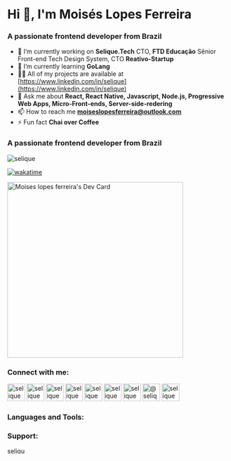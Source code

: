 <h1>Hi 👋, I&#39;m Mois&eacute;s Lopes Ferreira</h1>

<h3>A passionate frontend developer from Brazil</h3>

- 🔭 I&rsquo;m currently working on **Selique.Tech** CTO, **FTD Educação** Sênior Front-end Tech Design System, CTO **Reativo-Startup**
- 🌱 I&rsquo;m currently learning **GoLang** 
- 👨&zwj;💻 All of my projects are available at [https://www.linkedin.com/in/selique](https://www.linkedin.com/in/selique) 
- 💬 Ask me about **React, React Native, Javascript, Node.js, Progressive Web Apps, Micro-Front-ends, Server-side-redering** 
- 📫 How to reach me **moiseslopesferreira@outlook.com** 
- ⚡ Fun fact **Chai over Coffee**</p>

<h3>A passionate frontend developer from Brazil</h3>

<p><img alt="selique" src="https://komarev.com/ghpvc/?username=selique&amp;label=Profile%20views&amp;color=0e75b6&amp;style=flat" /></p>

[![wakatime](https://wakatime.com/badge/user/b499571d-c337-4047-99a9-d7e3f38e5fcc.svg)](https://wakatime.com/@b499571d-c337-4047-99a9-d7e3f38e5fcc)

<a href="https://app.daily.dev/selique"><img src="https://api.daily.dev/devcards/c95b9ea9e68e4807a4c2eddaf4b5a009.png?r=772" width="400" alt="Moises lopes ferreira's Dev Card"/></a>

<h3>Connect with me:</h3>

<p><a href="https://codepen.io/selique" target="blank"><img alt="selique" src="https://cdn.jsdelivr.net/npm/simple-icons@3.0.1/icons/codepen.svg" width="40" height="40" /></a> <a href="https://dev.to/selique" target="blank"><img alt="selique" src="https://cdn.jsdelivr.net/npm/simple-icons@3.0.1/icons/dev-dot-to.svg" width="40" height="40" /></a> <a href="https://linkedin.com/in/selique" target="blank"><img alt="selique" src="https://cdn.jsdelivr.net/npm/simple-icons@3.0.1/icons/linkedin.svg" width="40" height="40" /></a> <a href="https://codesandbox.com/selique" target="blank"><img alt="selique" src="https://cdn.jsdelivr.net/npm/simple-icons@3.0.1/icons/codesandbox.svg" width="40" height="40" /></a> <a href="https://fb.com/selique" target="blank"><img alt="selique" src="https://cdn.jsdelivr.net/npm/simple-icons@3.0.1/icons/facebook.svg" width="40" height="40" /></a> <a href="https://instagram.com/selique" target="blank"><img alt="selique" src="https://cdn.jsdelivr.net/npm/simple-icons@3.0.1/icons/instagram.svg" width="40" height="40" /></a> <a href="https://www.behance.net/selique" target="blank"><img alt="selique" src="https://cdn.jsdelivr.net/npm/simple-icons@3.0.1/icons/behance.svg" width="40" height="40" /></a> <a href="https://medium.com/@selique" target="blank"><img alt="@selique" src="https://cdn.jsdelivr.net/npm/simple-icons@3.0.1/icons/medium.svg" width="40" height="40" /></a> <a href="https://www.hackerrank.com/selique" target="blank"><img alt="selique" src="https://cdn.jsdelivr.net/npm/simple-icons@3.0.1/icons/hackerrank.svg" width="40" height="40" /></a></p>

<h3>Languages and Tools:</h3>

<h3>Support:</h3>

<p><a href="https://www.buymeacoffee.com/selique"><img alt="selique" src="https://cdn.buymeacoffee.com/buttons/v2/default-yellow.png" style="float:left; height:14px; width:45px" /></a></p>
